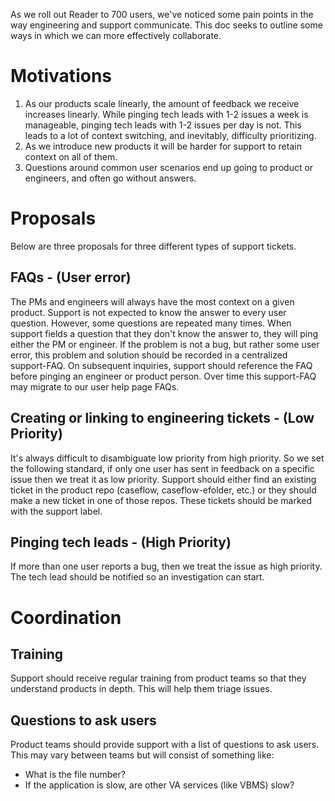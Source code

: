 As we roll out Reader to 700 users, we've noticed some pain points in the way engineering and support communicate. This doc seeks to outline some ways in which we can more effectively collaborate.

# Motivations
1) As our products scale linearly, the amount of feedback we receive increases linearly. While pinging tech leads with 1-2 issues a week is manageable, pinging tech leads with 1-2 issues per day is not. This leads to a lot of context switching, and inevitably, difficulty prioritizing.
1) As we introduce new products it will be harder for support to retain context on all of them.
1) Questions around common user scenarios end up going to product or engineers, and often go without answers.

# Proposals
Below are three proposals for three different types of support tickets.
## FAQs - (User error)
The PMs and engineers will always have the most context on a given product. Support is not expected to know the answer to every user question. However, some questions are repeated many times. When support fields a question that they don't know the answer to, they will ping either the PM or engineer. If the problem is not a bug, but rather some user error, this problem and solution should be recorded in a centralized support-FAQ. On subsequent inquiries, support should reference the FAQ before pinging an engineer or product person. Over time this support-FAQ may migrate to our user help page FAQs.

## Creating or linking to engineering tickets - (Low Priority)
It's always difficult to disambiguate low priority from high priority. So we set the following standard, if only one user has sent in feedback on a specific issue then we treat it as low priority. Support should either find an existing ticket in the product repo (caseflow, caseflow-efolder, etc.) or they should make a new ticket in one of those repos. These tickets should be marked with the support label.

## Pinging tech leads - (High Priority)
If more than one user reports a bug, then we treat the issue as high priority. The tech lead should be notified so an investigation can start.

# Coordination
## Training
Support should receive regular training from product teams so that they understand products in depth. This will help them triage issues.

## Questions to ask users
Product teams should provide support with a list of questions to ask users. This may vary between teams but will consist of something like:
- What is the file number?
- If the application is slow, are other VA services (like VBMS) slow?

